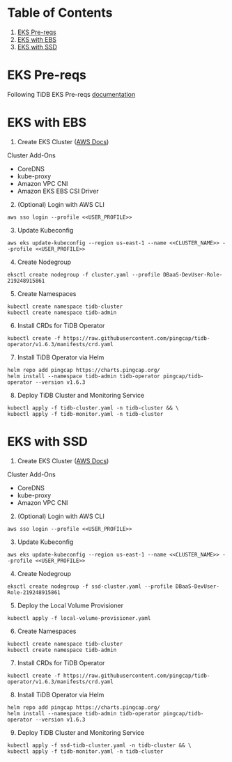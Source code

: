 # Table of Contents
1. [EKS Pre-reqs](#eks-pre-reqs)
2. [EKS with EBS](#eks-with-ebs)
3. [EKS with SSD](#eks-with-ssd)



# EKS Pre-reqs

Following TiDB EKS Pre-reqs [documentation](https://docs.pingcap.com/tidb-in-kubernetes/stable/deploy-on-aws-eks/#prerequisites)

# EKS with EBS

1. Create EKS Cluster ([AWS Docs](https://docs.aws.amazon.com/eks/latest/userguide/create-cluster.html))

Cluster Add-Ons
* CoreDNS
* kube-proxy
* Amazon VPC CNI
* Amazon EKS EBS CSI Driver

2. (Optional) Login with AWS CLI

```
aws sso login --profile <<USER_PROFILE>>
```

3. Update Kubeconfig

```
aws eks update-kubeconfig --region us-east-1 --name <<CLUSTER_NAME>> --profile <<USER_PROFILE>>
```

4. Create Nodegroup

```
eksctl create nodegroup -f cluster.yaml --profile DBaaS-DevUser-Role-219248915861
```

5. Create Namespaces

```
kubectl create namespace tidb-cluster
kubectl create namespace tidb-admin
```

6. Install CRDs for TiDB Operator

```
kubectl create -f https://raw.githubusercontent.com/pingcap/tidb-operator/v1.6.3/manifests/crd.yaml
```

7. Install TiDB Operator via Helm

```
helm repo add pingcap https://charts.pingcap.org/
helm install --namespace tidb-admin tidb-operator pingcap/tidb-operator --version v1.6.3
```

8. Deploy TiDB Cluster and Monitoring Service

```
kubectl apply -f tidb-cluster.yaml -n tidb-cluster && \
kubectl apply -f tidb-monitor.yaml -n tidb-cluster
```

# EKS with SSD

1. Create EKS Cluster ([AWS Docs](https://docs.aws.amazon.com/eks/latest/userguide/create-cluster.html))

Cluster Add-Ons
* CoreDNS
* kube-proxy
* Amazon VPC CNI

2. (Optional) Login with AWS CLI

```
aws sso login --profile <<USER_PROFILE>>
```

3. Update Kubeconfig

```
aws eks update-kubeconfig --region us-east-1 --name <<CLUSTER_NAME>> --profile <<USER_PROFILE>>
```

4. Create Nodegroup

```
eksctl create nodegroup -f ssd-cluster.yaml --profile DBaaS-DevUser-Role-219248915861
```

5. Deploy the Local Volume Provisioner

```
kubectl apply -f local-volume-provisioner.yaml
```

6. Create Namespaces

```
kubectl create namespace tidb-cluster
kubectl create namespace tidb-admin
```

7. Install CRDs for TiDB Operator

```
kubectl create -f https://raw.githubusercontent.com/pingcap/tidb-operator/v1.6.3/manifests/crd.yaml
```

8. Install TiDB Operator via Helm

```
helm repo add pingcap https://charts.pingcap.org/
helm install --namespace tidb-admin tidb-operator pingcap/tidb-operator --version v1.6.3
```

9. Deploy TiDB Cluster and Monitoring Service

```
kubectl apply -f ssd-tidb-cluster.yaml -n tidb-cluster && \
kubectl apply -f tidb-monitor.yaml -n tidb-cluster
```
